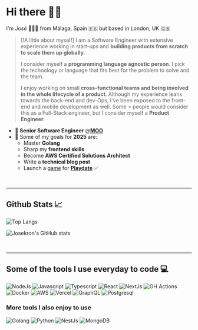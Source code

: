 # Hi there 👋🏼

I'm _José_ 🧑🏻‍💻 from Málaga, Spain 🇪🇸 but based in London, UK 🇬🇧 <br />

> [!A little about myself]
> I am a Software Engineer with extensive experience working in start-ups and **building products from scratch to scale them up globally**.
> 
> I consider myself a **programming language agnostic person**. I pick the technology or language that fits best for the problem to solve and the team.
> 
> I enjoy working on small **cross-functional teams and being involved in the whole lifecycle of a product**. Although my experience leans towards the back-end and dev-Ops, I've been exposed to the front-end and mobile development as well. Some > people would consider this as a Full-Stack engineer, but I consider myself a **Product Engineer**.

- 💼 **Senior Software Engineer** @[**MOO**](https://moo.com)
- 🌱 Some of my goals for **2025** are:
	- Master **Golang**
	- Sharp my **frontend skills**
	- Become **AWS Certified Solutions Architect**
	- Write a **technical blog post**
	- Launch a [game](https://zancocho.itch.io/mad-math) for **[Playdate](https://play.date/)** ✅
<br />
<hr />

## Github Stats 📈

![Top Langs](https://github-readme-stats.vercel.app/api/top-langs/?username=josekron&layout=compact&theme=tokyonight)

![Josekron's GitHub stats](https://github-readme-stats.vercel.app/api?username=josekron&count_private=true&show_icons=true&theme=tokyonight)

<br />
<hr />

## Some of the tools I use everyday to code 💻

![NodeJs](https://img.shields.io/badge/Node.js-339933?style=flat-square&logo=nodedotjs&logoColor=white) ![Javascript]( https://img.shields.io/badge/JavaScript-F7DF1E?style=flat-square&logo=javascript&logoColor=black) ![Typescript](https://img.shields.io/badge/TypeScript-007ACC?style=flat-square&logo=typescript&logoColor=white) ![React](https://img.shields.io/badge/React-20232A?style=flat-square&logo=react&logoColor=react) ![NextJs](https://img.shields.io/badge/next.js-000000?style=flat-square&logo=nextdotjs&logoColor=white) ![GH Actions](https://img.shields.io/badge/GitHub_Actions-2088FF?style=flat-square&logo=github-actions&logoColor=white) ![Docker](https://img.shields.io/badge/Docker-2CA5E0?style=flat-square&logo=docker&logoColor=white) ![AWS](https://img.shields.io/badge/aws-lambda?style=flat-square&logo=aws-lambda&color=orange) ![Vercel](https://img.shields.io/badge/vercel-nextjs?style=flat&style=flat-square&logo=vercel&color=black) ![GraphQL](https://img.shields.io/badge/GraphQl-E10098?style=flat-square&logo=graphql&logoColor=white) ![Postgresql](https://img.shields.io/badge/postges-sql?logo=postgresql&style=flat-square&color=white)
### More tools I also enjoy to use

![Golang](https://img.shields.io/badge/go-lang?style=flat-square&logo=go&color=blue) ![Python](https://img.shields.io/badge/Python-FFD43B?style=flat-square&logo=python&logoColor=darkgreen) ![NestJs](https://img.shields.io/badge/-NestJs-ea2845?style=flat-square&logo=nestjs&logoColor=white) ![MongoDB](https://img.shields.io/badge/MongoDB-4EA94B?style=flat-square&logo=mongodb&logoColor=white)
